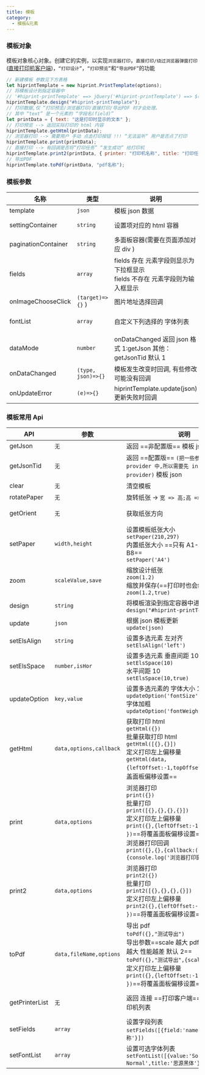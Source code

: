 ```yaml
---
title: 模板
category:
  - 模板&元素
---
```


### 模板对象

模板对象核心对象。创建它的实例，以实现`浏览器打印`，`直接打印/绕过浏览器弹窗打印`([直接打印机客户端](https://gitee.com/CcSimple/electron-hiprint))，`“打印设计”`，`“打印预览”`和`“导出PDF”`的功能

```js
// 新建模板 参数见下方表格
let hiprintTemplate = new hiprint.PrintTemplate(options);
// 将模板设计到指定容器中
// '#hiprint-printTemplate' ==> jQuery('#hiprint-printTemplate') ==> $('#hiprint-printTemplate')
hiprintTemplate.design("#hiprint-printTemplate");
// 打印数据,仅 “打印预览/浏览器打印/直接打印/导出PDF 时才会处理。
// 其中 “text” 是一个元素的 “字段名(field)”
let printData = { text: "这是打印时显示的文本" };
// 打印预览 --> 返回实际打印的 html 内容
hiprintTemplate.getHtml(printData);
// 浏览器打印 --> 需要用户 手动 点击打印按钮 !!! “无法监听“ 用户是否点了打印
hiprintTemplate.print(printData);
// 直接打印 --> 有回调是否将“打印任务” “发生成功” 给打印机
hiprintTemplate.print2(printData, { printer: "打印机名称", title: "打印任务名称" });
// 导出PDF
hiprintTemplate.toPdf(printData, "pdf名称");
```

### 模板参数

| 名称                | 类型               | 说明                                                                              | 备注                                                                          |
| ------------------- | ------------------ | --------------------------------------------------------------------------------- | ----------------------------------------------------------------------------- |
| template            | `json`             | 模板 json 数据                                                                    |                                                                               |
| settingContainer    | `string`           | 设置项对应的 html 容器                                                            | 如: `<div id="hiprint-printTemplate"/>`                                       |
| paginationContainer | `string`           | 多面板容器(需要在页面添加对应 div )                                               | 如: `<div class="hiprint-printPagination"/>`                                  |
| fields              | `array`            | fields 存在 元素字段则显示为下拉框显示 <br/> fields 不存在 元素字段则为输入框显示 | `此处设置为全局设置元素字段数据源，优先级低于 元素类型设置数据源`             |
| onImageChooseClick  | `(target)=>{}` )   | 图片地址选择回调                                                                  | `target.refresh(url,options)`<br/> `target.getValue()`                        |
| fontList            | `array`            | 自定义下列选择的 字体列表                                                         | `hiprintTemplate.setFontList([])`<br/>或元素中设置<br/>`options.fontList: []` |
| dataMode            | `number`           | onDataChanged 返回 json 格式 1:getJson 其他：getJsonTid 默认 1                    |                                                                               |
| onDataChanged       | `(type, json)=>{}` | 模板发生改变时回调, 有些修改可能没有回调                                          | 新增、移动、删除、修改(参数调整)、大小、旋转等等                              |
| onUpdateError       | `(e)=>{}`          | hiprintTemplate.update(json) 更新失败时回调                                       | 撤销重做使用的就是 update                                                     |

### 模板常用 Api

| API            | 参数                    | 说明                                                                                                                                                                                                                                                               | 返回值                    | 备注                                                                                                        |
| -------------- | ----------------------- | ------------------------------------------------------------------------------------------------------------------------------------------------------------------------------------------------------------------------------------------------------------------ | ------------------------- | ----------------------------------------------------------------------------------------------------------- |
| getJson        | `无`                    | 返回 ==非配置版== 模板 json                                                                                                                                                                                                                                        | `json`                    | 参数较完整                                                                                                  |
| getJsonTid     | `无`                    | 返回 ==配置版== `(把一些参数存在 provider 中,所以需要先 init 对应 provider)` 模板 json                                                                                                                                                                             | `json`                    | 参数较少                                                                                                    |
| clear          | `无`                    | 清空模板                                                                                                                                                                                                                                                           | `无`                      |                                                                                                             |
| rotatePaper    | `无`                    | 旋转纸张 -> `宽 => 高;高 => 宽`                                                                                                                                                                                                                                    | `无`                      |                                                                                                             |
| getOrient      | `无`                    | 获取纸张方向                                                                                                                                                                                                                                                       | `1`--纵向 <br/> `2`--横向 |                                                                                                             |
| setPaper       | `width,height`          | 设置模板纸张大小<br/>`setPaper(210,297)`<br/> 内置纸张大小 ==只有 A1-A8 和 B1-B8==<br/>`setPaper('A4')`                                                                                                                                                            |                           |                                                                                                             |
| zoom           | `scaleValue,save`       | 缩放设计纸张<br/>`zoom(1.2)` <br/> 缩放并保存(==打印时也会缩放==)<br/>`zoom(1.2,true)`                                                                                                                                                                             |                           |                                                                                                             |
| design         | `string`                | 将模板渲染到指定容器中进行拖拽设计 <br/> `design("#hiprint-printTemplate")`                                                                                                                                                                                        | `无`                      | ==调用之前需要能够获取到对应 DOM 容器==                                                                     |
| update         | `json`                  | 根据 json 模板更新 <br/> `update(json)`                                                                                                                                                                                                                            | `无`                      | ==可能更新失败==可查看控制台 log                                                                            |
| setElsAlign    | `string`                | 设置多选元素 左对齐 <br/> `setElsAlign('left')`                                                                                                                                                                                                                    | `无`                      | `left/vertical/right/top/horizontal/bottom/distributeHor/distributeVer`                                     |
| setElsSpace    | `number,isHor`          | 设置多选元素 垂直间距 10 <br/> `setElsSpace(10)` <br/> 水平间距 10 <br/> `setElsSpace(10,true)`                                                                                                                                                                    | `无`                      |                                                                                                             |
| updateOption   | `key,value`             | 设置多选元素的 字体大小 12 <br/> `updateOption('fontSize',12)` <br/> 字体加粗 <br/> `updateOption('fontWeight', 'bolder');`                                                                                                                                        | `无`                      | 支持的参数在控制台输入 `window.HIPRINT_CONFIG` 查看 <br/> 如: `window.HIPRINT_CONFIG.text.tabs[0].options`                                                         |
| getHtml        | `data,options,callback` | 获取打印 html <br/> `getHtml({})` <br/> 批量获取打印 html <br/> `getHtml([{},{}])` <br/> 定义打印左上偏移量 <br/> `getHtml(data,{leftOffset:-1,topOffset:-1 })`==将覆盖面板偏移设置== <br/>                                                                        | `html`                    | `paperNumberToggleInEven`<br/><br/>`leftOffset`<br/><br/>`topOffset`                                        |
| print          | `data,options`          | 浏览器打印<br/> `print({})`<br/>批量打印 <br/> `print([{},{},{},{}])`<br/> 定义打印左上偏移量 <br/> `print({},{leftOffset:-1,topOffset:-1 })`==将覆盖面板偏移设置== <br/> 浏览器打印回调 <br/> `print({},{},{callback:()=>{console.log('浏览器打印窗口已打开')}})` | `无`                      | `paperNumberToggleInEven`<br/><br/>`leftOffset`<br/><br/>`topOffset`                                        |
| print2         | `data,options`          | 浏览器打印<br/> `print2({})`<br/>批量打印 <br/> `print2([{},{},{},{}])`<br/> 定义打印左上偏移量 <br/> `print2({},{leftOffset:-1,topOffset:-1 })`==将覆盖面板偏移设置== <br/>                                                                                       | `无`                      | `paperNumberToggleInEven`<br/><br/>`leftOffset`<br/><br/>`topOffset`                                        |
| toPdf          | `data,fileName,options` | 导出 pdf <br/> `toPdf({},"测试导出")`<br/>导出参数==scale 越大 pdf 越清晰，文件越大 性能越差 默认 2==<br/>`toPdf({},"测试导出",{scale:4})`<br/> 定义打印左上偏移量 <br/> `print({},{leftOffset:-1,topOffset:-1 })`==将覆盖面板偏移设置== <br/>                     | `$.Deferred()`            | `scale`<br/><br/>`isDownload`                                                                               |
| getPrinterList | `无`                    | 返回 连接 ==打印客户端== 时获取到的打印机列表                                                                                                                                                                                                                      | `array`                   | 刷新获取打印机列表<br/>==这是异步的,需要已连接打印客户端== <br/> `hiprint.refreshPrinterList((list) => {})` |
| setFields      | `array`                 | 设置字段列表 <br/>`setFields([{field:'name',text:'名称'}])`                                                                                                                                                                                                        | `无`                      | ==此处设置为全局设置元素字段数据源，优先级低于 元素类型设置数据源==                                         |
| setFontList    | `array`                 | 设置可选字体列表 <br/>`setFontList([{value:'SourceHanSansCN-Normal',title:'思源黑体'}])`                                                                                                                                                                           | `无`                      | ==需要本机已安装该字体==                                                                                    |
